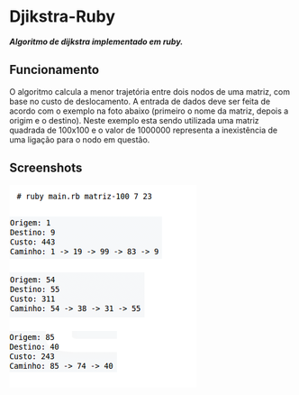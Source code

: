 Djikstra-Ruby
=============

***Algoritmo de dijkstra implementado em ruby.***

Funcionamento
-------------

O algoritmo calcula a menor trajetória entre dois nodos de uma matriz, com base no custo de deslocamento. A entrada de dados deve ser feita de acordo com o exemplo na foto abaixo (primeiro o nome da matriz, depois a origim e o destino). Neste exemplo esta sendo utilizada uma matriz quadrada de 100x100 e o valor de 1000000 representa a inexistência de uma ligação para o nodo em questão.

Screenshots
-------------

![Alt text](/Screenshot/sample1.png)
